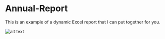# Annual-Report
This is an example of a dynamic Excel report that I can put together for you. 

![alt text](https://github.com/[nick-rivera-ru/]/[Annual-Report-SS].png?raw=true)

